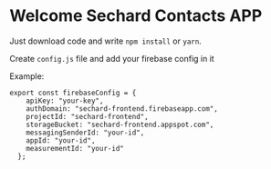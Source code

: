 # Welcome Sechard Contacts APP

Just download code and write ```npm install``` or ```yarn```.

Create ```config.js``` file and add your firebase config in it

Example:

```
export const firebaseConfig = {
    apiKey: "your-key",
    authDomain: "sechard-frontend.firebaseapp.com",
    projectId: "sechard-frontend",
    storageBucket: "sechard-frontend.appspot.com",
    messagingSenderId: "your-id",
    appId: "your-id",
    measurementId: "your-id"
  };
```